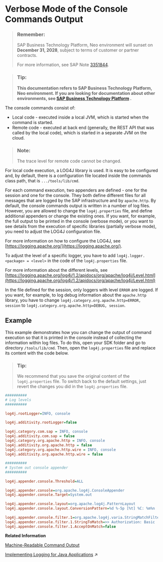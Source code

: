 <!-- loio4b6069b765fd4b299fbdd1415901d3da -->

# Verbose Mode of the Console Commands Output

> ### Remember:  
> SAP Business Technology Platform, Neo environment will sunset on **December 31, 2028**, subject to terms of customer or partner contracts.
> 
> For more information, see SAP Note [3351844](https://me.sap.com/notes/3351844).

> ### Tip:  
> **This documentation refers to SAP Business Technology Platform, Neo environment. If you are looking for documentation about other environments, see [SAP Business Technology Platform](https://help.sap.com/docs/btp/sap-business-technology-platform/sap-business-technology-platform?version=Cloud) .**



The console commands consist of:

-   Local code - executed inside a local JVM, which is started when the command is started.
-   Remote code - executed at back end \(generally, the REST API that was called by the local code\), which is started in a separate JVM on the cloud.

> ### Note:  
> The trace level for remote code cannot be changed.

For local code execution, a LOG4J library is used. It is easy to be configured and, by default, there is a configuration file located inside the commands class path, that is `.../tools/lib/cmd`.

For each command execution, two appenders are defined - one for the session and one for the console. They both define different files for all messages that are logged by the SAP infrastructure and by `apache.http`. By default, the console commands output is written in a number of log files. However, you are allowed to change the `log4j.properties` file, and define additional appenders or change the existing ones. If you want, for example, the full output to be printed in the console \(verbose mode\), or you want to see details from the execution of specific libraries \(partially verbose mode\), you need to adjust the LOG4J configuration file.

For more information on how to configure the LOG4J, see [https://logging.apache.org/](https://logging.apache.org/).

To adjust the level of a specific logger, you have to add `log4j.logger.<package> = <level>` in the code of the `log4j.properties` file.

For more information about the different levels, see [https://logging.apache.org/log4j/1.2/apidocs/org/apache/log4j/Level.html](https://logging.apache.org/log4j/1.2/apidocs/org/apache/log4j/Level.html)

In the file defined for the session, only loggers with level `ERROR` are logged. If you want, for example, to log debug information about the `apache.http` library, you have to change `log4j.category.org.apache.http=ERROR, session` to `log4j.category.org.apache.http=DEBUG, session`.



## Example

This example demonstrates how you can change the output of command execution so that it is printed in the console instead of collecting the information within log files. To do this, open your SDK folder and go to directory `/tools/lib/cmd`. Then, open the `log4j.properties` file and replace its content with the code below.

> ### Tip:  
> We recommend that you save the original content of the `log4j.properties` file. To switch back to the default settings, just revert the changes you did in the `log4j.properties` file.

```ini
##########
# Log levels
##########
 
log4j.rootLogger=INFO, console
 
log4j.additivity.rootLogger=false
 
log4j.category.com.sap = INFO, console
log4j.additivity.com.sap = false
log4j.category.org.apache.http = INFO, console
log4j.additivity.org.apache.http = false
log4j.category.org.apache.http.wire = INFO, console
log4j.additivity.org.apache.http.wire = false
 
##########
# System out console appender
##########
 
log4j.appender.console.Threshold=ALL
 
log4j.appender.console=org.apache.log4j.ConsoleAppender
log4j.appender.console.Target=System.out
 
log4j.appender.console.layout=org.apache.log4j.PatternLayout
log4j.appender.console.layout.ConversionPattern=%d %-5p [%t] %C: %m%n
 
log4j.appender.console.filter.1=org.apache.log4j.varia.StringMatchFilter
log4j.appender.console.filter.1.StringToMatch=>> Authorization: Basic
log4j.appender.console.filter.1.AcceptOnMatch=false
```

**Related Information**  


[Machine-Readable Command Output](https://help.sap.com/viewer/ea72206b834e4ace9cd834feed6c0e09/Cloud/en-US/b35e1e92ceb647daac49098b828dac92.html)

[Implementing Logging for Java Applications](https://help.sap.com/viewer/f88a032109f0429caea276fc6e3a95f9/Cloud/en-US/e6e8ccd3bb571014b6afdc54744eef4d.html "Configure logging and specify log level messages. Learn about the log rotation, the log retention, and the logging levels.") :arrow_upper_right:

